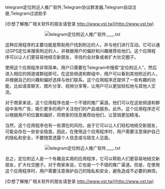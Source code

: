 telegram定位附近人推广软件,Telegram协议群发器,Telegram自动注册,Telegram过滤助手

[😍想了解推广相关软件的朋友请登录 http://www.vst.tw](http://www.vst.tw)

 <center><img src="https://vst.tw/MP4/tuiguang/png/4.png" alt="telegram定位附近人推广软件____.txt"></center>

这种应用程序的主要功能是帮助用户找到附近的人，并与他们进行互动。它可以通过GPS定位来搜索附近的人，并根据用户的偏好和兴趣推荐给他们。这个应用程序可以让人们更容易地结交新朋友，寻找约会对象或者扩大社交圈子。

使用这个应用程序非常简单。用户只需要在Telegram中搜索“定位附近人”，然后进入相应的频道或群组即可。在这些频道和群组中，用户可以看到其他附近的人，并根据自己的兴趣和偏好选择与他们联系。这个应用程序还提供了一些有趣的功能，比如语音聊天、图片分享、视频分享等，让用户可以更加轻松地与其他人交流。

对于商家来说，这个应用程序也是一个不错的推广渠道。他们可以在这些频道和群组中发布广告，吸引更多的用户关注他们的产品或服务。此外，这个应用程序还可以根据用户的位置和偏好，将商家的信息推荐给他们，让营销更加精准。

当然，这个应用程序也有一些潜在的风险。由于它可以让人们轻松地结交新朋友，可能会存在一些安全隐患。因此，在使用这个应用程序时，用户需要注意保护自己的隐私和安全，不要随意透露个人信息或与陌生人见面。

 <center><img src="https://vst.tw/MP4/tuiguang/png/7.png" alt="telegram定位附近人推广软件____.txt"></center>

总之，定位附近人是一个有趣且实用的应用程序，它可以帮助人们更容易地结交新朋友，扩大社交圈子。对于商家来说，它也是一个不错的推广渠道。但是，在使用这个应用程序时，用户需要注意保护自己的隐私和安全，避免造成不必要的麻烦。

[😍想了解推广相关软件的朋友请登录 http://www.vst.tw](http://www.vst.tw)



